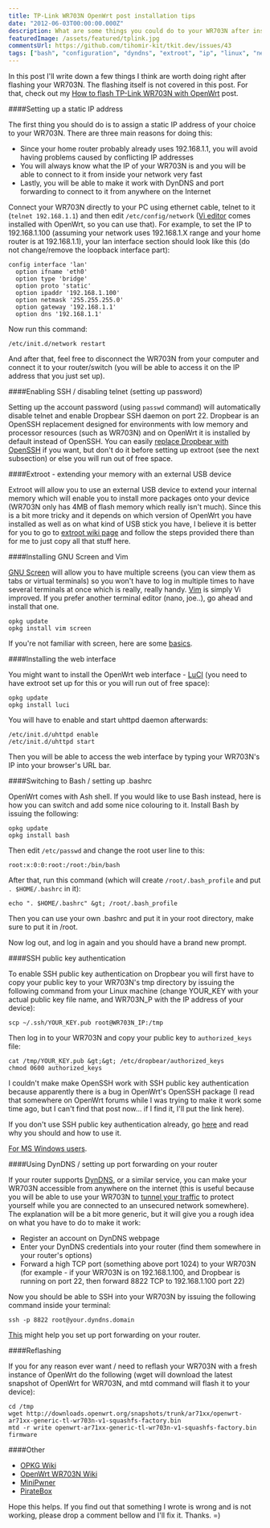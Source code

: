 ```yaml
---
title: TP-Link WR703N OpenWrt post installation tips
date: "2012-06-03T00:00:00.000Z"
description: What are some things you could do to your WR703N after installing OpenWrt on it to enhance its capabilities?
featuredImage: /assets/featured/tplink.jpg
commentsUrl: https://github.com/tihomir-kit/tkit.dev/issues/43
tags: ["bash", "configuration", "dyndns", "extroot", "ip", "linux", "networking", "openwrt", "reflashing", "ssh", "tp-link", "wr703n"]
---
```


In this post I'll write down a few things I think are worth doing right after flashing your WR703N. The flashing itself is not covered in this post. For that, check out my [How to flash TP-Link WR703N with OpenWrt](/2012/06/03/how-to-flash-tp-link-wr703n-with-openwrt/) post.

####Setting up a static IP address

The first thing you should do is to assign a static IP address of your choice to your WR703N. There are three main reasons for doing this:

- Since your home router probably already uses 192.168.1.1, you will avoid having problems caused by conflicting IP addresses
- You will always know what the IP of your WR703N is and you will be able to connect to it from inside your network very fast
- Lastly, you will be able to make it work with DynDNS and port forwarding to connect to it from anywhere on the Internet

Connect your WR703N directly to your PC using ethernet cable, telnet to it (`telnet 192.168.1.1`) and then edit `/etc/config/network` ([Vi editor](https://wiki.archlinux.org/index.php/Vi#Basic_Editing) comes installed with OpenWrt, so you can use that). For example, to set the IP to 192.168.1.100 (assuming your network uses 192.168.1.X range and your home router is at 192.168.1.1), your lan interface section should look like this (do not change/remove the loopback interface part):

```
config interface 'lan'
  option ifname 'eth0'
  option type 'bridge'
  option proto 'static'
  option ipaddr '192.168.1.100'
  option netmask '255.255.255.0'
  option gateway '192.168.1.1'
  option dns '192.168.1.1'
```

Now run this command:

```
/etc/init.d/network restart
```

And after that, feel free to disconnect the WR703N from your computer and connect it to your router/switch (you will be able to access it on the IP address that you just set up).

####Enabling SSH / disabling telnet (setting up password)

Setting up the account password (using `passwd` command) will automatically disable telnet and enable Dropbear SSH daemon on port 22. Dropbear is an OpenSSH replacement designed for environments with low memory and processor resources (such as WR703N) and on OpenWrt it is installed by default instead of OpenSSH. You can easily [replace Dropbear with OpenSSH](http://wiki.openwrt.org/inbox/replacingdropbearbyopensshserver) if you want, but don't do it before setting up extroot (see the next subsection) or else you will run out of free space.

####Extroot - extending your memory with an external USB device

Extroot will allow you to use an external USB device to extend your internal memory which will enable you to install more packages onto your device (WR703N only has 4MB of flash memory which really isn't much). Since this is a bit more tricky and it depends on which version of OpenWrt you have installed as well as on what kind of USB stick you have, I believe it is better for you to go to [extroot wiki page](http://wiki.openwrt.org/doc/howto/extroot) and follow the steps provided there than for me to just copy all that stuff here.

####Installing GNU Screen and Vim

[GNU Screen](http://www.gnu.org/software/screen/) will allow you to have multiple screens (you can view them as tabs or virtual terminals) so you won't have to log in multiple times to have several terminals at once which is really, really handy. [Vim](http://www.vim.org/) is simply Vi improved. If you prefer another terminal editor (nano, joe..), go ahead and install that one.

```
opkg update
opkg install vim screen
```

If you're not familiar with screen, here are some [basics](https://wiki.archlinux.org/index.php/Screen#Basics).

####Installing the web interface

You might want to install the OpenWrt web interface - [LuCI](http://wiki.openwrt.org/doc/howto/luci.essentials) (you need to have extroot set up for this or you will run out of free space):

```
opkg update
opkg install luci
```

You will have to enable and start uhttpd daemon afterwards:

```
/etc/init.d/uhttpd enable
/etc/init.d/uhttpd start
```

Then you will be able to access the web interface by typing your WR703N's IP into your browser's URL bar.

####Switching to Bash / setting up .bashrc

OpenWrt comes with Ash shell. If you would like to use Bash instead, here is how you can switch and add some nice colouring to it. Install Bash by issuing the following:

```
opkg update
opkg install bash
```

Then edit `/etc/passwd` and change the root user line to this:

```
root:x:0:0:root:/root:/bin/bash
```

After that, run this command (which will create `/root/.bash_profile` and put `. $HOME/.bashrc` in it):

```
echo ". $HOME/.bashrc" &gt; /root/.bash_profile
```

Then you can use your own .bashrc and put it in your root directory, make sure to put it in /root.

Now log out, and log in again and you should have a brand new prompt.

####SSH public key authentication

To enable SSH public key authentication on Dropbear you will first have to copy your public key to your WR703N's tmp directory by issuing the following command from your Linux machine (change YOUR\_KEY with your actual public key file name, and WR703N\_P with the IP address of your device):

```
scp ~/.ssh/YOUR_KEY.pub root@WR703N_IP:/tmp
```

Then log in to your WR703N and copy your public key to `authorized_keys` file:

```
cat /tmp/YOUR_KEY.pub &gt;&gt; /etc/dropbear/authorized_keys
chmod 0600 authorized_keys
```

I couldn't make make OpenSSH work with SSH public key authentication because apparently there is a bug in OpenWrt's OpenSSH package (I read that somewhere on OpenWrt forums while I was trying to make it work some time ago, but I can't find that post now... if I find it, I'll put the link here).

If you don't use SSH public key authentication already, go [here](https://wiki.archlinux.org/index.php/SSH_Keys) and read why you should and how to use it.

[For MS Windows users](http://wiki.openwrt.org/oldwiki/dropbearpublickeyauthenticationhowto?s[]=ssh&amp;s[]=keys#using.putty.on.windows).

####Using DynDNS / setting up port forwarding on your router

If your router supports [DynDNS](http://dyn.com/dns/), or a similar service, you can make your WR703N accessible from anywhere on the internet (this is useful because you will be able to use your WR703N to [tunnel your traffic](https://wiki.archlinux.org/index.php/Secure_Shell#Encrypted_Socks_Tunnel) to protect yourself while you are connected to an unsecured network somewhere). The explanation will be a bit more generic, but it will give you a rough idea on what you have to do to make it work:

- Register an account on DynDNS webpage
- Enter your DynDNS credentials into your router (find them somewhere in your router's options)
- Forward a high TCP port (something above port 1024) to your WR703N (for example - if your WR703N is on 192.168.1.100, and Dropbear is running on port 22, then forward 8822 TCP to 192.168.1.100 port 22)

Now you should be able to SSH into your WR703N by issuing the following command inside your terminal:

```
ssh -p 8822 root@your.dyndns.domain
```

[This](http://portforward.com/) might help you set up port forwarding on your router.

####Reflashing

If you for any reason ever want / need to reflash your WR703N with a fresh instance of OpenWrt do the following (wget will download the latest snapshot of OpenWrt for WR703N, and mtd command will flash it to your device):

```
cd /tmp
wget http://downloads.openwrt.org/snapshots/trunk/ar71xx/openwrt-ar71xx-generic-tl-wr703n-v1-squashfs-factory.bin
mtd -r write openwrt-ar71xx-generic-tl-wr703n-v1-squashfs-factory.bin firmware
```

####Other

- [OPKG Wiki](http://wiki.openwrt.org/doc/techref/opkg)
- [OpenWrt WR703N Wiki](http://wiki.openwrt.org/toh/tp-link/tl-wr703n)
- [MiniPwner](http://www.minipwner.com/index.php/minipwner-build)
- [PirateBox](http://wiki.daviddarts.com/PirateBox_DIY_OpenWrt)

Hope this helps. If you find out that something I wrote is wrong and is not working, please drop a comment bellow and I'll fix it. Thanks. =)